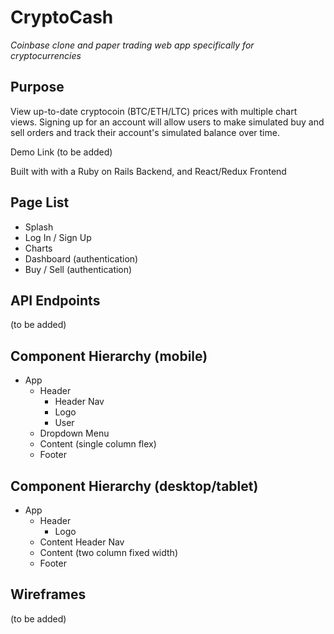 # CryptoCash
*Coinbase clone and paper trading web app specifically for cryptocurrencies*

## Purpose 
View up-to-date cryptocoin (BTC/ETH/LTC) prices with multiple chart views. Signing up for an account will allow users to make simulated buy and sell orders and track their account's simulated balance over time.

Demo Link (to be added)

Built with with a Ruby on Rails Backend, and React/Redux Frontend

## Page List

- Splash
- Log In / Sign Up
- Charts
- Dashboard (authentication)
- Buy / Sell (authentication)

## API Endpoints

(to be added)

## Component Hierarchy (mobile)

- App
    - Header
        - Header Nav
        - Logo
        - User
    - Dropdown Menu
    - Content (single column flex)
    - Footer

## Component Hierarchy (desktop/tablet)

- App
    - Header
        - Logo
    - Content Header Nav
    - Content (two column fixed width)
    - Footer

## Wireframes

(to be added)